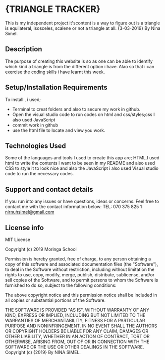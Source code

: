 # {TRIANGLE TRACKER}
This is my independent project it'scontent is a way to figure out is a triangle is equilateral, isosceles, scalene or not a triangle at all.   {3-03-2019}
 By Nina Simel.
## Description
The purpose of creating this website is so as one can be able to identify which kind a triangle is from the different option i have.
Alao so that i can exercise the coding skills  i have learnt this week.  
## Setup/Installation Requirements
To install , i used;
* Terminal to creat folders and also to secure my work in github.
* Open the visual studio code to run codes on html and css/styles;css
I also used JavaScript
* commit work in github
* use the html file to locate and view you work.


## Technologies Used
Some of the languages and tools I used to create this app are;
HTML.I used html to write the contents I want to be seen in my README and also used CSS to style it to look nice and also the JavaScript
i also used Visual studio code to run the necessary codes.
## Support and contact details
If you run into any issues or have questions, ideas or concerns.  Feel free to contact me with the contact information below:
TEL: 070 375 825 1
nirnuhsimel@gmail.com
## License info
MIT License

Copyright (c) 2019 Moringa School

Permission is hereby granted, free of charge, to any person obtaining a copy
of this software and associated documentation files (the "Software"), to deal
in the Software without restriction, including without limitation the rights
to use, copy, modify, merge, publish, distribute, sublicense, and/or sell
copies of the Software, and to permit persons to whom the Software is
furnished to do so, subject to the following conditions:

The above copyright notice and this permission notice shall be included in all
copies or substantial portions of the Software.

THE SOFTWARE IS PROVIDED "AS IS", WITHOUT WARRANTY OF ANY KIND, EXPRESS OR
IMPLIED, INCLUDING BUT NOT LIMITED TO THE WARRANTIES OF MERCHANTABILITY,
FITNESS FOR A PARTICULAR PURPOSE AND NONINFRINGEMENT. IN NO EVENT SHALL THE
AUTHORS OR COPYRIGHT HOLDERS BE LIABLE FOR ANY CLAIM, DAMAGES OR OTHER
LIABILITY, WHETHER IN AN ACTION OF CONTRACT, TORT OR OTHERWISE, ARISING FROM,
OUT OF OR IN CONNECTION WITH THE SOFTWARE OR THE USE OR OTHER DEALINGS IN THE
SOFTWARE.
Copyright (c) {2019} By NINA SIMEL.
